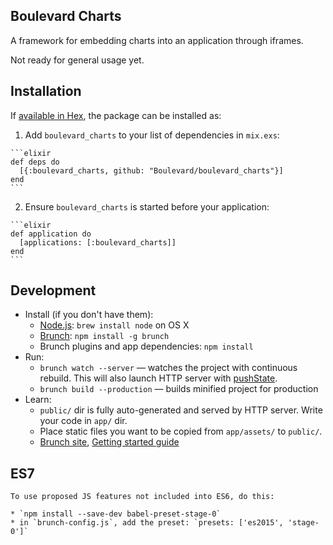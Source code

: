 ## Boulevard Charts

A framework for embedding charts into an application through iframes.

Not ready for general usage yet.

## Installation

If [available in Hex](https://hex.pm/docs/publish), the package can be installed as:

  1. Add `boulevard_charts` to your list of dependencies in `mix.exs`:

    ```elixir
    def deps do
      [{:boulevard_charts, github: "Boulevard/boulevard_charts"}]
    end
    ```

  2. Ensure `boulevard_charts` is started before your application:

    ```elixir
    def application do
      [applications: [:boulevard_charts]]
    end
    ```

## Development

* Install (if you don't have them):
    * [Node.js](http://nodejs.org): `brew install node` on OS X
    * [Brunch](http://brunch.io): `npm install -g brunch`
    * Brunch plugins and app dependencies: `npm install`
* Run:
    * `brunch watch --server` — watches the project with continuous rebuild. This will also launch HTTP server with [pushState](https://developer.mozilla.org/en-US/docs/Web/Guide/API/DOM/Manipulating_the_browser_history).
    * `brunch build --production` — builds minified project for production
* Learn:
    * `public/` dir is fully auto-generated and served by HTTP server.  Write your code in `app/` dir.
    * Place static files you want to be copied from `app/assets/` to `public/`.
    * [Brunch site](http://brunch.io), [Getting started guide](https://github.com/brunch/brunch-guide#readme)

## ES7

    To use proposed JS features not included into ES6, do this:

    * `npm install --save-dev babel-preset-stage-0`
    * in `brunch-config.js`, add the preset: `presets: ['es2015', 'stage-0']`
